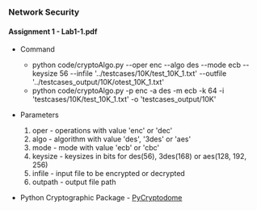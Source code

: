 ### Network Security
#### Assignment 1 - Lab1-1.pdf

- Command
    - python code/cryptoAlgo.py --oper enc --algo des --mode ecb --keysize 56 --infile '../testcases/10K/test_10K_1.txt' --outfile '../testcases_output/10K/otest_10K_1.txt'
    - python code/cryptoAlgo.py -p enc -a des -m ecb -k 64 -i 'testcases/10K/test_10K_1.txt' -o 'testcases_output/10K'

- Parameters
    1. oper - operations with value 'enc' or 'dec'
    2. algo - algorithm with value 'des', '3des' or 'aes'
    3. mode - mode with value 'ecb' or 'cbc'
    4. keysize - keysizes in bits for des(56), 3des(168) or aes(128, 192, 256)
    5. infile - input file to be encrypted or decrypted
    6. outpath - output file path

- Python Cryptographic Package - [PyCryptodome](https://www.pycryptodome.org/src/introduction)